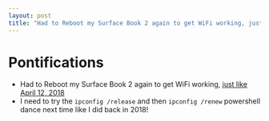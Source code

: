 ```yaml
---
layout: post
title: "Had to Reboot my Surface Book 2 again to get WiFi working, just like April 12, 2018"
---
```


# Pontifications

* Had to Reboot my Surface Book 2 again to get WiFi working, [just like April 12, 2018](http://rolandtanglao.com/2018/04/12/p1-had-to-reboot-to-get-wifi-working-on-surface-book2/)
* I need to try the  ```ipconfig /release``` and then ```ipconfig /renew``` powershell dance next time like I did back in 2018!